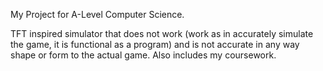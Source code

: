My Project for A-Level Computer Science. 

TFT inspired simulator that does not work (work as in accurately simulate the game, it is functional as a program) and is not accurate in any way shape or form to the actual game. Also includes my coursework.
